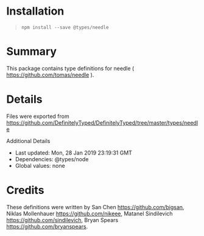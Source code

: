 # Installation
> `npm install --save @types/needle`

# Summary
This package contains type definitions for needle ( https://github.com/tomas/needle ).

# Details
Files were exported from https://github.com/DefinitelyTyped/DefinitelyTyped/tree/master/types/needle

Additional Details
 * Last updated: Mon, 28 Jan 2019 23:19:31 GMT
 * Dependencies: @types/node
 * Global values: none

# Credits
These definitions were written by San Chen <https://github.com/bigsan>, Niklas Mollenhauer <https://github.com/nikeee>, Matanel Sindilevich <https://github.com/sindilevich>, Bryan Spears <https://github.com/bryanspears>.
